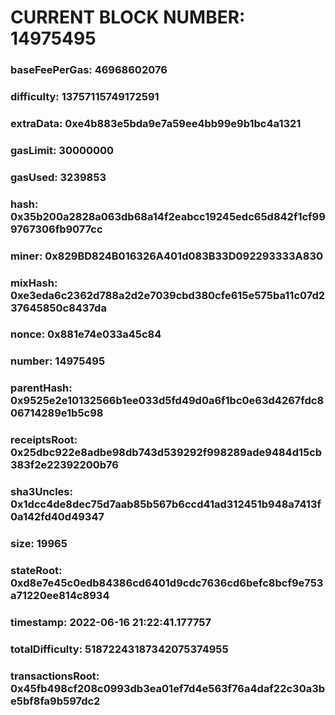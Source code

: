 # CURRENT BLOCK NUMBER: 14975495

### baseFeePerGas: 46968602076
### difficulty: 13757115749172591
### extraData: 0xe4b883e5bda9e7a59ee4bb99e9b1bc4a1321
### gasLimit: 30000000
### gasUsed: 3239853
### hash: 0x35b200a2828a063db68a14f2eabcc19245edc65d842f1cf999767306fb9077cc
### miner: 0x829BD824B016326A401d083B33D092293333A830
### mixHash: 0xe3eda6c2362d788a2d2e7039cbd380cfe615e575ba11c07d237645850c8437da
### nonce: 0x881e74e033a45c84
### number: 14975495
### parentHash: 0x9525e2e10132566b1ee033d5fd49d0a6f1bc0e63d4267fdc806714289e1b5c98
### receiptsRoot: 0x25dbc922e8adbe98db743d539292f998289ade9484d15cb383f2e22392200b76
### sha3Uncles: 0x1dcc4de8dec75d7aab85b567b6ccd41ad312451b948a7413f0a142fd40d49347
### size: 19965
### stateRoot: 0xd8e7e45c0edb84386cd6401d9cdc7636cd6befc8bcf9e753a71220ee814c8934
### timestamp: 2022-06-16 21:22:41.177757
### totalDifficulty: 51872243187342075374955
### transactionsRoot: 0x45fb498cf208c0993db3ea01ef7d4e563f76a4daf22c30a3be5bf8fa9b597dc2
